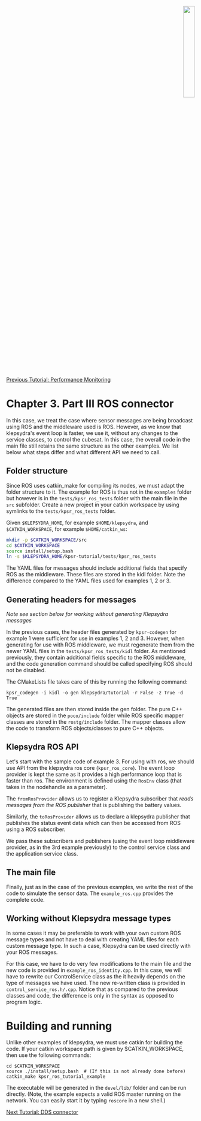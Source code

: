 <p align="right">
  <img width="25%" height="25%"src="../images/klepsydra_logo.jpg">
</p>


[Previous Tutorial: Performance Monitoring](./chapter3_part2.md)

# Chapter 3. Part III ROS connector

In this case, we treat the case where sensor messages are being
broadcast using ROS and the middleware used is ROS. However, as we
know that klepsydra's event loop is faster, we use it, without any
changes to the service classes, to control the cubesat. In this case,
the overall code in the main file still retains the same structure as
the other examples. We list below what steps differ and what different
API we need to call.

## Folder structure

Since ROS uses catkin_make for compiling its nodes, we must adapt the
folder structure to it. The example for ROS is thus not in the
`examples` folder but however is in the `tests/kpsr_ros_tests` folder
with the main file in the `src` subfolder. Create a new project in
your catkin workspace by using symlinks to the `tests/kpsr_ros_tests`
folder.

Given ```$KLEPSYDRA_HOME```, for example ```$HOME/klepsydra```, and
```$CATKIN_WORKSPACE```, for example ```$HOME/catkin_ws```:

```bash
mkdir -p $CATKIN_WORKSPACE/src
cd $CATKIN_WORKSPACE
source install/setup.bash
ln -s $KLEPSYDRA_HOME/kpsr-tutorial/tests/kpsr_ros_tests
```

The YAML files for messages should include additional fields that
specify ROS as the middleware. These files are stored in the kidl
folder. Note the difference compared to the YAML files used for
examples 1, 2 or 3.

## Generating headers for messages

*Note see section below for working without generating Klepsydra messages*

In the previous cases, the header files generated by `kpsr-codegen`
for example 1 were sufficient for use in examples 1, 2 and 3. However,
when generating for use with ROS middleware, we must regenerate them
from the newer YAML files in the `tests/kpsr_ros_tests/kidl`
folder. As mentioned previously, they contain additional fields
specific to the ROS middleware, and the code generation command should
be called specifying ROS should not be disabled.

The CMakeLists file takes care of this by running the following command:
```
kpsr_codegen -i kidl -o gen klepsydra/tutorial -r False -z True -d True
```

The generated files are then stored inside the gen folder. The pure
C++ objects are stored in the `poco/include` folder while ROS specific
mapper classes are stored in the `rostg/include` folder. The mapper
classes allow the code to transform ROS objects/classes to pure C++
objects.

## Klepsydra ROS API

Let's start with the sample code of example 3. For using with ros, we
should use API from the klepsydra ros core (`kpsr_ros_core`). The
event loop provider is kept the same as it provides a high performance
loop that is faster than ros. The environment is defined using the
`RosEnv` class (that takes in the nodehandle as a parameter).

The `fromRosProvider` allows us to register a Klepsydra subscriber
that *reads messages from the ROS publisher* that is publishing the
battery values.

Similarly, the `toRosProvider` allows us to declare a klepsydra
publisher that publishes the status event data which can then be
accessed from ROS using a ROS subscriber.

We pass these subscribers and publishers (using the event loop
middleware provider, as in the 3rd example previously) to the control
service class and the application service class.

## The main file

Finally, just as in the case of the previous examples, we write the
rest of the code to simulate the sensor data. The `example_ros.cpp`
provides the complete code.

## Working without Klepsydra message types

In some cases it may be preferable to work with your own custom ROS
message types and not have to deal with creating YAML files for each
custom message type. In such a case, Klepsydra can be used directly
with your ROS messages.

For this case, we have to do very few modifications to the main file
and the new code is provided in `example_ros_identity.cpp`. In this
case, we will have to rewrite our ControlService class as the it
heavily depends on the type of messages we have used. The new
re-written class is provided in `control_service_ros.h/.cpp`. Notice
that as compared to the previous classes and code, the difference is
only in the syntax as opposed to program logic.

# Building and running

Unlike other examples of klepsydra, we must use catkin for building
the code. If your catkin workspace path is given by $CATKIN_WORKSPACE,
then use the following commands:

```
cd $CATKIN_WORKSPACE
source ./install/setup.bash  # (If this is not already done before)
catkin_make kpsr_ros_tutorial_example
```

The executable will be generated in the `devel/lib/` folder and can be
run directly. (Note, the example expects a valid ROS master running on
the network. You can easily start it by typing `roscore` in a new
shell.)

[Next Tutorial: DDS connector](./chapter3_part4.md)

